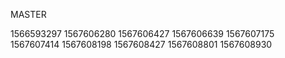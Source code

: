 MASTER

1566593297
1567606280
1567606427
1567606639
1567607175
1567607414
1567608198
1567608427
1567608801
1567608930
